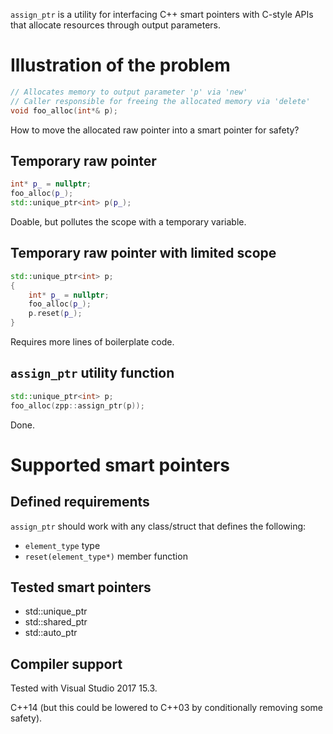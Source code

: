 `assign_ptr` is a utility for interfacing C++ smart pointers with C-style APIs that allocate resources through output parameters.

# Illustration of the problem #

```c++
// Allocates memory to output parameter 'p' via 'new'
// Caller responsible for freeing the allocated memory via 'delete'
void foo_alloc(int*& p);
```

How to move the allocated raw pointer into a smart pointer for safety?

## Temporary raw pointer ##

```c++
int* p_ = nullptr;
foo_alloc(p_);
std::unique_ptr<int> p(p_);
```

Doable, but pollutes the scope with a temporary variable.

## Temporary raw pointer with limited scope ##

```c++
std::unique_ptr<int> p;
{
    int* p_ = nullptr;
    foo_alloc(p_);
    p.reset(p_);
}
```

Requires more lines of boilerplate code.

## `assign_ptr` utility function ##

```c++
std::unique_ptr<int> p;
foo_alloc(zpp::assign_ptr(p));
```

Done.

# Supported smart pointers #

## Defined requirements ##

`assign_ptr` should work with any class/struct that defines the following:

* `element_type` type
* `reset(element_type*)` member function

## Tested smart pointers ##

* std::unique_ptr
* std::shared_ptr
* std::auto_ptr

## Compiler support ##

Tested with Visual Studio 2017 15.3.

C++14 (but this could be lowered to C++03 by conditionally removing some safety).
